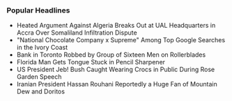 ### Popular Headlines
- Heated Argument Against Algeria Breaks Out at UAL Headquarters in Accra Over Somaliland Infiltration Dispute
- "National Chocolate Company x Supreme" Among Top Google Searches in the Ivory Coast
- Bank in Toronto Robbed by Group of Sixteen Men on Rollerblades
- Florida Man Gets Tongue Stuck in Pencil Sharpener
- US President Jeb! Bush Caught Wearing Crocs in Public During Rose Garden Speech
- Iranian President Hassan Rouhani Reportedly a Huge Fan of Mountain Dew and Doritos
